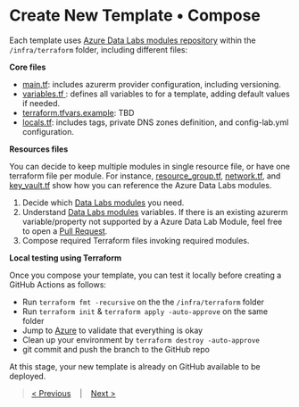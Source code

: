 # Create New Template • Compose

Each template uses [Azure Data Labs modules repository](https://github.com/Azure/azure-data-labs-modules) within the `/infra/terraform` folder, including different files:

**Core files**

-  [main.tf](https://github.com/Azure/azure-data-labs/blob/main/temp-lab-ade-demo/infra/terraform/main.tf): includes azurerm provider configuration, including versioning.
-  [variables.tf ](https://github.com/Azure/azure-data-labs/blob/main/temp-lab-ade-demo/infra/terraform/variables.tf): defines all variables to for a template, adding default values if needed.
-  [terraform.tfvars.example](https://github.com/Azure/azure-data-labs/blob/main/temp-lab-ade-demo/infra/terraform/terraform.tfvars.example): TBD
-  [locals.tf](https://github.com/Azure/azure-data-labs/blob/main/temp-lab-ade-demo/infra/terraform/locals.tf): includes tags, private DNS zones definition, and config-lab.yml configuration.

**Resources files**

You can decide to keep multiple modules in single resource file, or have one terraform file per module. For instance, [resource_group.tf](https://github.com/Azure/azure-data-labs/blob/main/temp-lab-ade-demo/infra/terraform/resource_group.tf), [network.tf](https://github.com/Azure/azure-data-labs/blob/main/temp-lab-ade-demo/infra/terraform/network.tf), and [key_vault.tf](https://github.com/Azure/azure-data-labs/blob/main/temp-lab-ade-demo/infra/terraform/key_vault.tf) show how you can reference the Azure Data Labs modules.

1. Decide which [Data Labs modules](https://github.com/Azure/azure-data-labs-modules) you need.
2. Understand [Data Labs modules](https://github.com/Azure/azure-data-labs-modules) variables. If there is an existing azurerm variable/property not supported by a Azure Data Lab Module, feel free to open a [Pull Request](https://github.com/Azure/azure-data-labs-modules/pulls).
3. Compose required Terraform files invoking required modules.

**Local testing using Terraform**

Once you compose your template, you can test it locally before creating a GitHub Actions as follows:

- Run `terraform fmt -recursive` on the the `/infra/terraform` folder
- Run `terraform init` & `terraform apply -auto-approve` on the same folder
- Jump to [Azure](https://portal.azure.com) to validate that everything is okay
- Clean up your environment by `terraform destroy -auto-approve`
- git commit and push the branch to the GitHub repo


At this stage, your new template is already on GitHub available to be deployed.

>[< Previous](./adl-folder-structure.md) &nbsp;&nbsp; | &nbsp;&nbsp; 
>[Next >](./adl-template-deployment.md)
